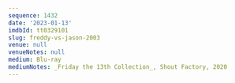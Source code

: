 ```yaml
---
sequence: 1432
date: '2023-01-13'
imdbId: tt0329101
slug: freddy-vs-jason-2003
venue: null
venueNotes: null
medium: Blu-ray
mediumNotes: _Friday the 13th Collection_, Shout Factory, 2020
---
```


